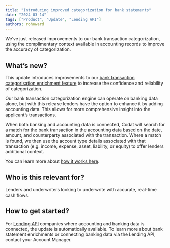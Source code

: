 ```yaml
---
title: "Introducing improved categorization for bank statements"
date: "2024-03-14"
tags: ["Product", "Update", "Lending API"]
authors: rohoward
---
```


We’ve just released improvements to our bank transaction categorization, using the complimentary context available in accounting records to improve the accuracy of categorization. 

<!--truncate-->

## What’s new? 

This update introduces improvements to our [bank transaction categorisation enrichment feature](/lending/features/bank-statements-overview) to increase the confidence and reliability of categorization. 

Our bank transaction categorization engine can operate on banking data alone, but with this release lenders have the option to enhance it by adding accounting data. This allows for more comprehensive insight into the applicant’s transactions. 

When both banking and accounting data is connected, Codat will search for a match for the bank transaction in the accounting data based on the date, amount, and counterparty associated with the transaction. Where a match is found, we then use the account type details associated with that transaction (e.g. income, expense, asset, liability, or equity) to offer lenders additional context. 

You can learn more about [how it works here](https://www.codat.io/blog/how-does-bank-transaction-categorization-actually-work/). 

## Who is this relevant for? 

Lenders and underwriters looking to underwrite with accurate, real-time cash flows. 

## How to get started? 

For [Lending API](/lending/overview) companies where accounting and banking data is connected, the update is automatically available. To learn more about bank statement enrichments or connecting banking data via the Lending API, contact your Account Manager. 